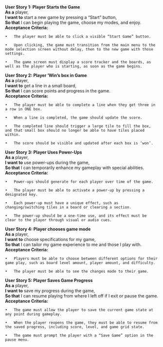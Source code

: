 **User Story 1: Player Starts the Game**  
**As a** player,  
**I want to** start a new game by pressing a “Start” button,  
**So that** I can begin playing the game, choose my modes, and enjoy.  
**Acceptance Criteria:**

	•	The player must be able to click a visible “Start Game” button.

	•	Upon clicking, the game must transition from the main menu to the mode selection screen without delay, then to the new game with those settings.

	•	The game screen must display a score tracker and the boards, as well as the player who is starting, as soon as the game begins.

**User Story 2: Player ‘Win’s box in Game**  
**As a** player,  
**I want to** get a line in a small board,  
**So that** I can score points and progress in the game.  
**Acceptance Criteria:**

	•	The player must be able to complete a line when they get three in a row in ONE box.

	•	When a line is completed, the game should update the score.

	•	The completed line should trigger a large tile to fill the box, and that small box should no longer be able to have tiles placed within.

	•	The score should be visible and updated after each box is ‘won’.  
**User Story 3: Player Uses Power-Ups**  
**As a** player,  
**I want to** use power-ups during the game,  
**So that** I can temporarily enhance my gameplay with special abilities.  
**Acceptance Criteria:**

	•	Power-ups should generate for each player over time of the game.

	•	The player must be able to activate a power-up by pressing a designated key.

	•	Each power-up must have a unique effect, such as changing/switching tiles in a board or clearing a section.

	•	The power-up should be a one-time use, and its effect must be clear to the player through visual or audio cues.

**User Story 4: Player chooses game mode**  
**As a** player,  
**I want to** choose specifications for my game,  
**So that** I can tailor my game experience to me and those I play with.  
**Acceptance Criteria:**

	•	Players must be able to choose between different options for their game play, such as board level amount, player amount, and difficulty.

	•	The player must be able to see the changes made to their game.

**User Story 5: Player Saves Game Progress**  
**As a** player,  
**I want to** save my progress during the game,  
**So that** I can resume playing from where I left off if I exit or pause the game.  
**Acceptance Criteria:**

	•	The game must allow the player to save the current game state at any point during gameplay.

	•	When the player reopens the game, they must be able to resume from the saved progress, including score, level, and game grid state.

	•	The game must prompt the player with a “Save Game” option in the pause menu.
